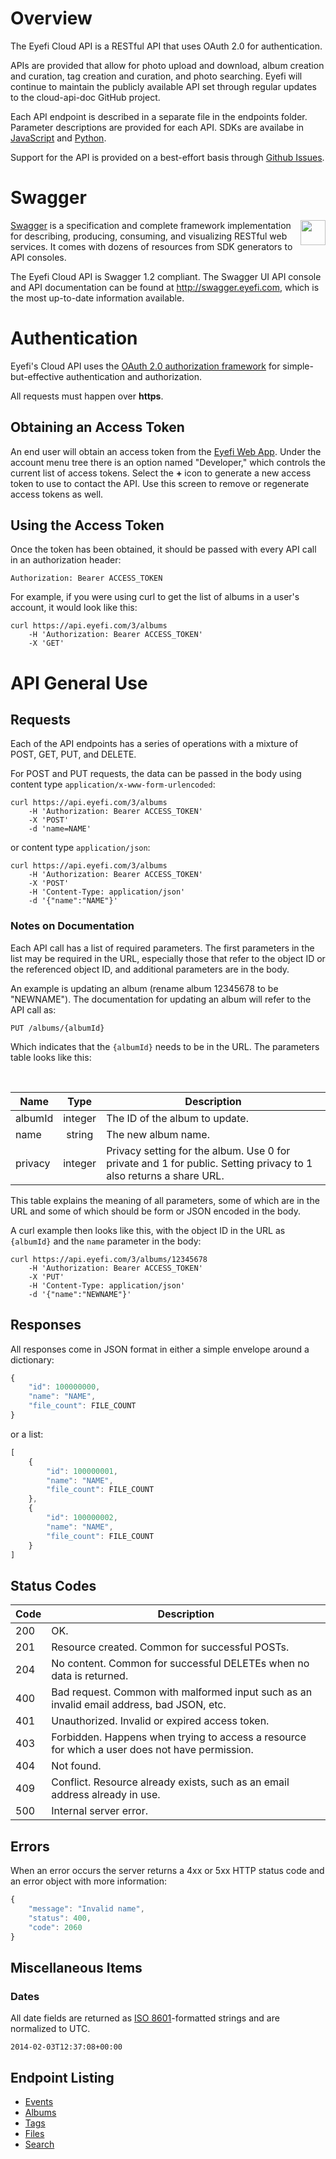 # Overview

The Eyefi Cloud API is a RESTful API that uses OAuth 2.0 for authentication.

APIs are provided that allow for photo upload and download, album creation and curation, tag creation and curation, and photo searching. Eyefi will continue to maintain the publicly available API set through regular updates to the cloud-api-doc GitHub project.

Each API endpoint is described in a separate file in the endpoints folder. Parameter descriptions are provided for each API. SDKs are availabe in [JavaScript](https://github.com/eyefi/eyefi-js) and [Python](https://github.com/eyefi/cloud-api-python).

Support for the API is provided on a best-effort basis through [Github Issues](https://github.com/eyefi/cloud-api-doc/issues).

# Swagger 

<img src="http://swagger.io/images/swaggerLogo360.png" align="right" height="40" />

[Swagger](http://swagger.io) is a specification and complete framework implementation for describing, producing, consuming, and visualizing RESTful web services. It comes with dozens of resources from SDK generators to API consoles.

The Eyefi Cloud API is Swagger 1.2 compliant. The Swagger UI API console and API documentation can be found at http://swagger.eyefi.com, which is the most up-to-date information available.

# Authentication

Eyefi's Cloud API uses the [OAuth 2.0 authorization framework](http://tools.ietf.org/html/rfc6749) for simple-but-effective authentication and authorization.

All requests must happen over **https**.

## Obtaining an Access Token

An end user will obtain an access token from the [Eyefi Web App](https://app.eyefi.com). Under the account menu tree there is an option named "Developer," which controls the current list of access tokens. Select the **+** icon to generate a new access token to use to contact the API. Use this screen to remove or regenerate access tokens as well.

## Using the Access Token
 
Once the token has been obtained, it should be passed with every API call in an authorization header:

```
Authorization: Bearer ACCESS_TOKEN
```

For example, if you were using curl to get the list of albums in a user's account, it would look like this:

```
curl https://api.eyefi.com/3/albums
    -H 'Authorization: Bearer ACCESS_TOKEN'
    -X 'GET'
```

# API General Use

## Requests

Each of the API endpoints has a series of operations with a mixture of POST, GET, PUT, and DELETE.

For POST and PUT requests, the data can be passed in the body using content 
type `application/x-www-form-urlencoded`:

```
curl https://api.eyefi.com/3/albums
    -H 'Authorization: Bearer ACCESS_TOKEN' 
    -X 'POST' 
    -d 'name=NAME' 
```

or content type `application/json`:

```
curl https://api.eyefi.com/3/albums
    -H 'Authorization: Bearer ACCESS_TOKEN' 
    -X 'POST'
    -H 'Content-Type: application/json' 
    -d '{"name":"NAME"}'
```

### Notes on Documentation

Each API call has a list of required parameters. The first parameters in the list may be required in the URL, especially those that refer to the object ID or the referenced object ID, and additional parameters are in the body.

An example is updating an album (rename album 12345678 to be "NEWNAME"). The documentation for updating an album will refer to the API call as:

```
PUT /albums/{albumId}
```

Which indicates that the `{albumId}` needs to be in the URL. The parameters table looks like this:

<br>

| Name | Type | Description |
|------|:----:|-------------|
| albumId | integer | The ID of the album to update. |
| name | string | The new album name. |
| privacy | integer | Privacy setting for the album. Use 0 for private and 1 for public. Setting privacy to 1 also returns a share URL. |

This table explains the meaning of all parameters, some of which are in the URL and some of which should be form or JSON encoded in the body.

A curl example then looks like this, with the object ID in the URL as `{albumId}` and the `name` parameter in the body:

```
curl https://api.eyefi.com/3/albums/12345678
    -H 'Authorization: Bearer ACCESS_TOKEN' 
    -X 'PUT'
    -H 'Content-Type: application/json' 
    -d '{"name":"NEWNAME"}'
```

## Responses

All responses come in JSON format in either a simple envelope around a dictionary:

```JavaScript
{
    "id": 100000000,
    "name": "NAME",
    "file_count": FILE_COUNT    
}
```

or a list:

```JavaScript
[
    {
        "id": 100000001,
        "name": "NAME",
        "file_count": FILE_COUNT
    },
    {
        "id": 100000002,
        "name": "NAME",
        "file_count": FILE_COUNT
    }
]
```

## Status Codes

| Code | Description |
|--------|-------------|
| 200 | OK. |
| 201 | Resource created. Common for successful POSTs. |
| 204 | No content. Common for successful DELETEs when no data is returned. |
| 400 | Bad request. Common with malformed input such as an invalid email address, bad JSON, etc. |
| 401 | Unauthorized. Invalid or expired access token. |
| 403 | Forbidden. Happens when trying to access a resource for which a user does not have permission. |
| 404 | Not found. |
| 409 | Conflict. Resource already exists, such as an email address already in use. |
| 500 | Internal server error. |

## Errors

When an error occurs the server returns a 4xx or 5xx HTTP status code and an error object with more information:

```JavaScript
{
    "message": "Invalid name",
    "status": 400,
    "code": 2060
}
```

## Miscellaneous Items

### Dates

All date fields are returned as [ISO 8601](https://www.google.com/search?q=%22ISO+8601%22)-formatted strings and are normalized to UTC.

```
2014-02-03T12:37:08+00:00
```

## Endpoint Listing

* [Events](endpoints/events.md)
* [Albums](endpoints/albums.md)
* [Tags](endpoints/tags.md)
* [Files](endpoints/files.md)
* [Search](endpoints/search.md)
